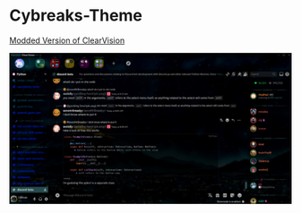 # Cybreaks-Theme
[Modded Version of ClearVision](https://github.com/ClearVision/ClearVision-v6)

![Example](https://github.com/Cybreak/Cybreaks-Theme/blob/main/Example.png?raw=true)
